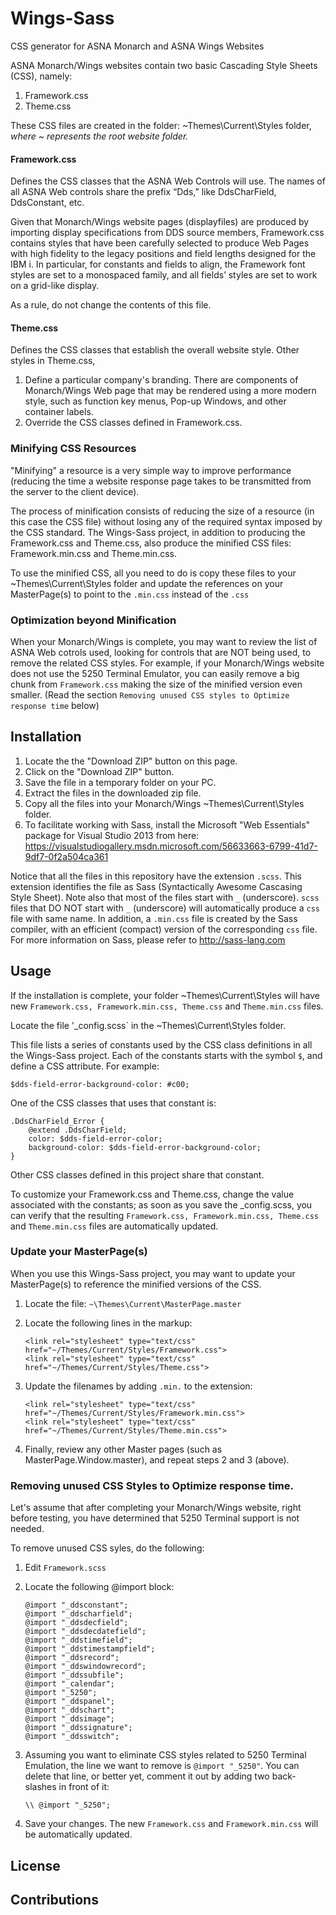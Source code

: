 # Wings-Sass
CSS generator for ASNA Monarch and ASNA Wings Websites

ASNA Monarch/Wings websites contain two basic Cascading Style Sheets (CSS), namely:

1. Framework.css
2. Theme.css

These CSS files are created in the folder: ~Themes\Current\Styles folder, *where ~ represents the root website folder.*

#### Framework.css 
Defines the CSS classes that the ASNA Web Controls will use. The names of all ASNA Web controls share the prefix “Dds,” like DdsCharField, DdsConstant, etc.

Given that Monarch/Wings website pages (displayfiles) are produced by importing display specifications from DDS source members, Framework.css contains styles that have been carefully selected to produce Web Pages with high fidelity to the legacy positions and field lengths designed for the IBM i. In particular, for constants and fields to align, the Framework font styles are set to a monospaced family, and all fields’ styles are set to work on a grid-like display.

As a rule, do not change the contents of this file.

#### Theme.css
Defines the CSS classes that establish the overall website style. 
Other styles in Theme.css,

1. Define a particular company's branding. There are components of Monarch/Wings Web page that may be rendered using a more modern style, such as function key menus, Pop-up Windows, and other container labels.
2. Override the CSS classes defined in Framework.css. 

### Minifying CSS Resources

"Minifying"  a resource is a very simple way to improve performance (reducing the time a website response page takes to be transmitted from the server to the client device).

The process of minification consists of reducing the size of a resource (in this case the CSS file) without losing any of the required syntax imposed by the CSS standard. The Wings-Sass project, in addition to producing the Framework.css and Theme.css, also produce the minified CSS files: Framework.min.css and Theme.min.css.

To use the minified CSS, all you need to do is copy these files to your ~Themes\Current\Styles folder and update the references on your MasterPage(s) to point to the `.min.css` instead of the `.css`

### Optimization beyond Minification

When your Monarch/Wings is complete, you may want to review the list of ASNA Web cotrols used, looking for controls that are NOT being used, to remove the related CSS styles. For example, if your Monarch/Wings website does not use the 5250 Terminal Emulator, you can easily remove a big chunk from `Framework.css` making the size of the minified version even smaller. (Read the section `Removing unused CSS styles to Optimize response time` below)


## Installation

1. Locate the the "Download ZIP" button on this page.
2. Click on the "Download ZIP" button.
3. Save the file in a temporary folder on your PC.
4. Extract the files in the downloaded zip file.
5. Copy all the files into your Monarch/Wings ~Themes\Current\Styles folder.
6. To facilitate working with Sass, install the Microsoft "Web Essentials" package for Visual Studio 2013 from here: 
   https://visualstudiogallery.msdn.microsoft.com/56633663-6799-41d7-9df7-0f2a504ca361

Notice that all the files in this repository have the extension `.scss`. This extension identifies the file as Sass (Syntactically Awesome Cascasing Style Sheet). Note also that most of the files start with `_` (underscore). `scss` files that DO NOT start with `_` (underscore) will automatically produce a `css` file with same name. In addition, a `.min.css` file is created by the Sass compiler, with an efficient (compact) version of the corresponding `css` file.
For more information on Sass, please refer to http://sass-lang.com

## Usage

If the installation is complete, your folder ~Themes\Current\Styles will have new `Framework.css, Framework.min.css, Theme.css` and `Theme.min.css` files.

Locate the file '_config.scss` in the ~Themes\Current\Styles folder.

This file lists a series of constants used by the CSS class definitions in all the Wings-Sass project. Each of the constants starts with the symbol `$`, and define a CSS attribute. For example:

`$dds-field-error-background-color: #c00;`

One of the CSS classes that uses that constant is:


```
.DdsCharField_Error {
    @extend .DdsCharField;
    color: $dds-field-error-color;
    background-color: $dds-field-error-background-color;
}
```

Other CSS classes defined in this project share that constant. 

To customize your Framework.css and Theme.css, change the value associated with the constants; as soon as you save the _config.scss, you can verify that the resulting `Framework.css, Framework.min.css, Theme.css` and `Theme.min.css` files are automatically updated.

### Update your MasterPage(s)

When you use this Wings-Sass project, you may want to update your MasterPage(s) to reference the minified versions of the CSS.

1. Locate the file: `~\Themes\Current\MasterPage.master`
2. Locate the following lines in the markup:

    ```
    <link rel="stylesheet" type="text/css" href="~/Themes/Current/Styles/Framework.css">
    <link rel="stylesheet" type="text/css" href="~/Themes/Current/Styles/Theme.css">
    ```

3. Update the filenames by adding `.min.` to the extension:

    ```
    <link rel="stylesheet" type="text/css" href="~/Themes/Current/Styles/Framework.min.css">
    <link rel="stylesheet" type="text/css" href="~/Themes/Current/Styles/Theme.min.css">
    ```
4. Finally, review any other Master pages (such as MasterPage.Window.master), and repeat steps 2 and 3 (above).    

### Removing unused CSS Styles to Optimize response time.

Let's assume that after completing your Monarch/Wings website, right before testing, you have determined that 5250 Terminal support is not needed.

To remove unused CSS syles, do the following:

1. Edit `Framework.scss`
2. Locate the following @import block:

    ```
    @import "_ddsconstant";
    @import "_ddscharfield";
    @import "_ddsdecfield";
    @import "_ddsdecdatefield";
    @import "_ddstimefield";
    @import "_ddstimestampfield";
    @import "_ddsrecord";
    @import "_ddswindowrecord";
    @import "_ddssubfile";
    @import "_calendar";
    @import "_5250";
    @import "_ddspanel";
    @import "_ddschart";
    @import "_ddsimage";
    @import "_ddssignature";
    @import "_ddsswitch";
    ```

3. Assuming you want to eliminate CSS styles related to 5250 Terminal Emulation, the line we want to remove is `@import "_5250"`. You can delete that line, or better yet, comment it out by adding two back-slashes in front of it:

    ```
    \\ @import "_5250";
    ```
4. Save your changes. The new `Framework.css` and `Framework.min.css` will be automatically updated.

## License



## Contributions
